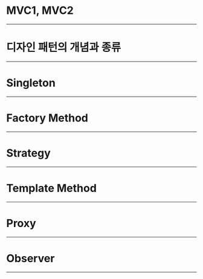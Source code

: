 # MVC1, MVC2

---

# 디자인 패턴의 개념과 종류

---

# Singleton

---

# Factory Method

---

# Strategy

---

# Template Method

---

# Proxy

---

# Observer

---